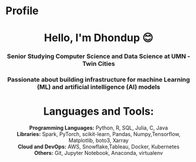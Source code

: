 # Profile

<h1 align="center">Hello, I'm Dhondup 😊 </h1>
<h3 align="center">Senior Studying Computer Science and Data Science at UMN - Twin Cities</h3>
<h3 align="center"> Passionate about building infrastructure for machine Learning (ML) and artificial intelligence (AI) models </h3>


<!-- - Check out my [portfolio](https://noahjpark.github.io/portfolio) -->

<h1 align="center">Languages and Tools:</h1>
<p align="center">
  <!-- Group tools by category, use smaller icons or text -->
  <strong> Programming Languages:</strong> Python, R, SQL, Julia, C, Java<br>
  <strong> Libraries:</strong> Spark, PyTorch, scikit-learn, Pandas, Numpy,Tensorflow, Matplotlib, boto3, Xarray<br>
  <strong>Cloud and DevOps:</strong> AWS, Snowflake,Tableau, Docker, Kubernetes<br>
  <strong>Others:</strong> Git, Jupyter Notebook, Anaconda, virtualenv
</p>
